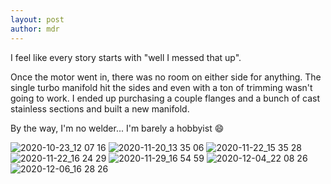```yaml
---
layout: post
author: mdr
---
```


I feel like every story starts with "well I messed that up".

Once the motor went in, there was no room on either side for anything. The single turbo manifold hit the sides and even with a ton of trimming wasn't going to work. I ended up purchasing a couple flanges and a bunch of cast stainless sections and built a new manifold.

By the way, I'm no welder... I'm barely a hobbyist 😄 


![2020-10-23_12 07 16](https://user-images.githubusercontent.com/1479022/178113816-d2a76b8a-2328-45d0-bfe5-76380882b28b.jpg)
![2020-11-20_13 35 06](https://user-images.githubusercontent.com/1479022/178113817-94671dfd-19ba-41a5-8838-c2fe4842c550.jpg)
![2020-11-22_15 35 28](https://user-images.githubusercontent.com/1479022/178113820-dd75a73e-808d-43ab-a634-1098ea67c5e1.jpg)
![2020-11-22_16 24 29](https://user-images.githubusercontent.com/1479022/178113821-c9b26bae-d2a3-44eb-8e05-24a5cad3a22c.jpg)
![2020-11-29_16 54 59](https://user-images.githubusercontent.com/1479022/178113822-b9a86ed1-24c7-4605-bc82-d175be4794c2.jpg)
![2020-12-04_22 08 26](https://user-images.githubusercontent.com/1479022/178113824-aff580aa-c5c9-433c-b229-3273f980f42b.jpg)
![2020-12-06_16 28 26](https://user-images.githubusercontent.com/1479022/178113825-daabe014-ea6a-4412-8d7b-8dd0d9d0229d.jpg)
